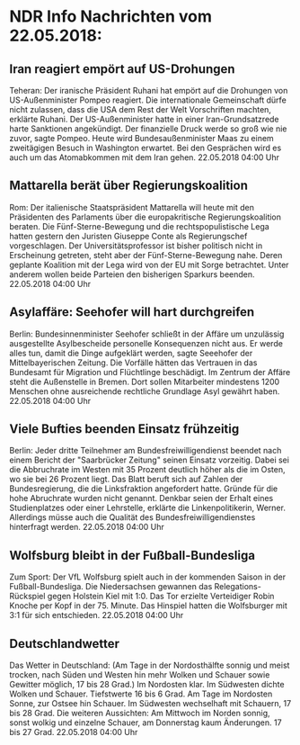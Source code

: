 # NDR Info Nachrichten vom 22.05.2018:


## Iran reagiert empört auf US-Drohungen
Teheran: Der iranische Präsident Ruhani hat empört auf die Drohungen von US-Außenminister Pompeo reagiert. Die internationale Gemeinschaft dürfe nicht zulassen, dass die USA dem Rest der Welt Vorschriften machten, erklärte Ruhani. Der US-Außenminister hatte in einer Iran-Grundsatzrede harte Sanktionen angekündigt. Der finanzielle Druck werde so groß wie nie zuvor, sagte Pompeo. Heute wird Bundesaußenminister Maas zu einem zweitägigen Besuch in Washington erwartet. Bei den Gesprächen wird es auch um das Atomabkommen mit dem Iran gehen. 22.05.2018 04:00 Uhr 

## Mattarella berät über Regierungskoalition
Rom: Der italienische Staatspräsident Mattarella will heute mit den Präsidenten des Parlaments über die europakritische Regierungskoalition beraten. Die Fünf-Sterne-Bewegung und die rechtspopulistische Lega hatten gestern den Juristen Giuseppe Conte als Regierungschef vorgeschlagen. Der Universitätsprofessor ist bisher politisch nicht in Erscheinung getreten, steht aber der Fünf-Sterne-Bewegung nahe. Deren geplante Koalition mit der Lega wird von der EU mit Sorge betrachtet. Unter anderem wollen beide Parteien den bisherigen Sparkurs beenden. 22.05.2018 04:00 Uhr 

## Asylaffäre: Seehofer will hart durchgreifen
Berlin: Bundesinnenminister Seehofer schließt in der Affäre um unzulässig ausgestellte Asylbescheide personelle Konsequenzen nicht aus. Er werde alles tun, damit die Dinge aufgeklärt werden, sagte Seeehofer der Mittelbayerischen Zeitung. Die Vorfälle hätten das Vertrauen in das Bundesamt für Migration und Flüchtlinge beschädigt. Im Zentrum der Affäre steht die Außenstelle in Bremen. Dort sollen Mitarbeiter mindestens 1200 Menschen ohne ausreichende rechtliche Grundlage Asyl gewährt haben. 22.05.2018 04:00 Uhr 

## Viele Bufties beenden Einsatz frühzeitig
Berlin: Jeder dritte Teilnehmer am Bundesfreiwilligendienst beendet nach einem Bericht der "Saarbrücker Zeitung" seinen Einsatz vorzeitig. Dabei sei die Abbruchrate im Westen mit 35 Prozent deutlich höher als die im Osten, wo sie bei 26 Prozent liegt. Das Blatt beruft sich auf Zahlen der Bundesregierung, die die Linksfraktion angefordert hatte. Gründe für die hohe Abruchrate wurden nicht genannt. Denkbar seien der Erhalt eines Studienplatzes oder einer Lehrstelle, erklärte die Linkenpolitikerin, Werner. Allerdings müsse auch die Qualität des Bundesfreiwilligendienstes hinterfragt werden. 22.05.2018 04:00 Uhr 

## Wolfsburg bleibt in der Fußball-Bundesliga
Zum Sport: Der VfL Wolfsburg spielt auch in der kommenden Saison in der Fußball-Bundesliga. Die Niedersachsen gewannen das Relegations-Rückspiel gegen Holstein Kiel mit 1:0. Das Tor erzielte Verteidiger Robin Knoche per Kopf in der 75. Minute. Das Hinspiel hatten die Wolfsburger mit 3:1 für sich entschieden. 22.05.2018 04:00 Uhr 

## Deutschlandwetter
Das Wetter in Deutschland:
(Am Tage in der Nordosthälfte sonnig und meist trocken, nach Süden und Westen hin mehr Wolken und Schauer sowie Gewitter möglich, 17 bis 28 Grad.) Im Nordosten klar. Im Südwesten dichte Wolken und Schauer. Tiefstwerte 16 bis 6 Grad. Am Tage im Nordosten Sonne, zur Ostsee hin Schauer. Im Südwesten wechselhaft mit Schauern, 17 bis 28 Grad. Die weiteren Aussichten: Am Mittwoch im Norden sonnig, sonst wolkig und einzelne Schauer, am Donnerstag kaum Änderungen. 17 bis 27 Grad. 22.05.2018 04:00 Uhr 
